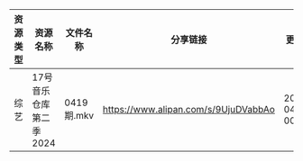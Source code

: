 | 资源类型 | 资源名称           | 文件名称      | 分享链接                                 | 更新时间                |
| ---- | -------------- | --------- | ------------------------------------ | ------------------- |
| 综艺   | 17号音乐仓库第二季2024 | 0419期.mkv | https://www.alipan.com/s/9UjuDVabbAo | 2024-04-20 00:05:10 |
